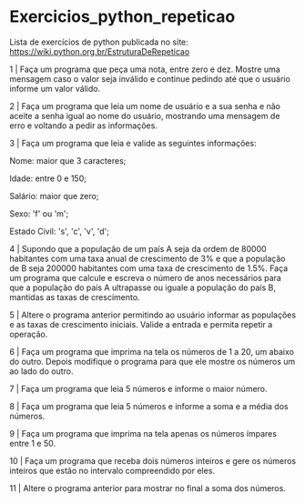 # Exercicios_python_repeticao
Lista de exercícios de python publicada no site: https://wiki.python.org.br/EstruturaDeRepeticao

1 | Faça um programa que peça uma nota, entre zero e dez. Mostre uma mensagem caso o valor seja inválido e continue pedindo até que o usuário informe um valor válido.

2 | Faça um programa que leia um nome de usuário e a sua senha e não aceite a senha igual ao nome do usuário, mostrando uma mensagem de erro e voltando a pedir as informações.

3 | Faça um programa que leia e valide as seguintes informações:

Nome: maior que 3 caracteres;

Idade: entre 0 e 150;

Salário: maior que zero;

Sexo: 'f' ou 'm';

Estado Civil: 's', 'c', 'v', 'd';

4 | Supondo que a população de um país A seja da ordem de 80000 habitantes com uma taxa anual de crescimento de 3% e que a população de B seja 200000 habitantes com uma taxa de crescimento de 1.5%. Faça um programa que calcule e escreva o número de anos necessários para que a população do país A ultrapasse ou iguale a população do país B, mantidas as taxas de crescimento.

5 | Altere o programa anterior permitindo ao usuário informar as populações e as taxas de crescimento iniciais. Valide a entrada e permita repetir a operação.

6 | Faça um programa que imprima na tela os números de 1 a 20, um abaixo do outro. Depois modifique o programa para que ele mostre os números um ao lado do outro.

7 | Faça um programa que leia 5 números e informe o maior número.

8 | Faça um programa que leia 5 números e informe a soma e a média dos números.

9 | Faça um programa que imprima na tela apenas os números ímpares entre 1 e 50.

10 | Faça um programa que receba dois números inteiros e gere os números inteiros que estão no intervalo compreendido por eles.

11 | Altere o programa anterior para mostrar no final a soma dos números.
